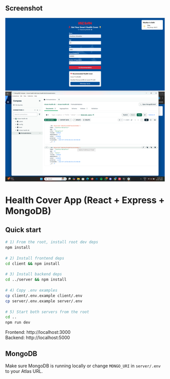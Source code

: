 ## Screenshot

![Project Screenshot](11.png)
![Project Screenshot](22.png)
# Health Cover App (React + Express + MongoDB)

## Quick start

```bash
# 1) From the root, install root dev deps
npm install

# 2) Install frontend deps
cd client && npm install

# 3) Install backend deps
cd ../server && npm install

# 4) Copy .env examples
cp client/.env.example client/.env
cp server/.env.example server/.env

# 5) Start both servers from the root
cd ..
npm run dev
```

Frontend: http://localhost:3000  
Backend:  http://localhost:5000

## MongoDB
Make sure MongoDB is running locally or change `MONGO_URI` in `server/.env` to your Atlas URL.
